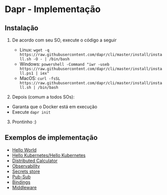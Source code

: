 # Dapr - Implementação

## Instalação
1. De acordo com seu SO, execute o código a seguir
    - Linux:
    `wget -q https://raw.githubusercontent.com/dapr/cli/master/install/install.sh -O - | /bin/bash`
    - Windows:
    `powershell -Command "iwr -useb https://raw.githubusercontent.com/dapr/cli/master/install/install.ps1 | iex"`
    - MacOS:
    `curl -fsSL https://raw.githubusercontent.com/dapr/cli/master/install/install.sh | /bin/bash`

2. Depois (comum a todos SOs):
- Garanta que o Docker está em execução
- Execute `dapr init`

3. Prontinho :)

## Exemplos de implementação
- [Hello World](Hello%20World/Hello%20World.md)
- [Hello Kubernetes/Hello Kubernetes](Hello%20Kubernetes/Hello%20Kubernetes.md)
- [Distributed Calculator](3.%20Distributed%20Calculator/Distributed%20Calculator.md)
- [Observability](4.%20Observability/Observability.md)
- [Secrets store](5.%20Secrets%20store/Secrets%20store.md)
- [Pub-Sub](6.%20Pub-Sub/Pub-Sub.md)
- [Bindings](7.%20Bindings/Bindings.md)
- [Middleware](8.%20Middleware/Middleware.md)
